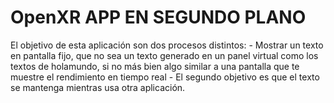 # OpenXR APP EN SEGUNDO PLANO

El objetivo de esta aplicación son dos procesos distintos:
    - Mostrar un texto en pantalla fijo, que no sea un texto generado en un panel virtual como los textos de holamundo, si no más bien algo similar a una pantalla que te muestre el rendimiento en tiempo real
    - El segundo objetivo es que el texto se mantenga mientras usa otra aplicación.
